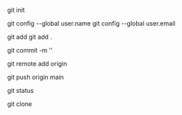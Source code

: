 git init

git config --global user.name
git config --global user.email

git add <filename>
git add .

git commit -m '<message>'
<!-- 지금 TIL은 remote add origin 할 필요 없음 -> clone 했기 때문 -->
git remote add origin <URL>

git push origin main

git status

git clone <URL>
